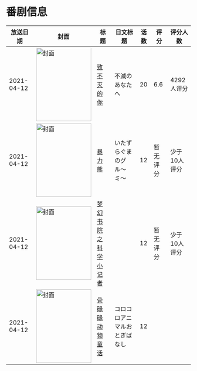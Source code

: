 # 番剧信息

|放送日期|封面|标题|日文标题|话数|评分|评分人数|
|---|---|---|---|---|---|---|
|2021-04-12|<img src="//lain.bgm.tv/pic/cover/c/5c/9c/297954_NyA7J.jpg" alt="封面" style="width:150px;height:200px;object-fit:cover;">|[致不灭的你](https://bangumi.tv/subject/297954)|不滅のあなたへ|20|6.6|4292人评分|
|2021-04-12|<img src="//lain.bgm.tv/pic/cover/c/55/00/324727_d8F96.jpg" alt="封面" style="width:150px;height:200px;object-fit:cover;">|[暴力熊](https://bangumi.tv/subject/324727)|いたずらぐまのグル〜ミ〜|12|暂无评分|少于10人评分|
|2021-04-12|<img src="//lain.bgm.tv/pic/cover/c/64/f8/331894_7D7O7.jpg" alt="封面" style="width:150px;height:200px;object-fit:cover;">|[梦幻书院之科学小记者](https://bangumi.tv/subject/331894)||12|暂无评分|少于10人评分|
|2021-04-12|<img src="//lain.bgm.tv/pic/cover/c/9e/d5/365961_K6V6m.jpg" alt="封面" style="width:150px;height:200px;object-fit:cover;">|[骨碌碌动物童话](https://bangumi.tv/subject/365961)|コロコロアニマルおとぎばなし|12|||
